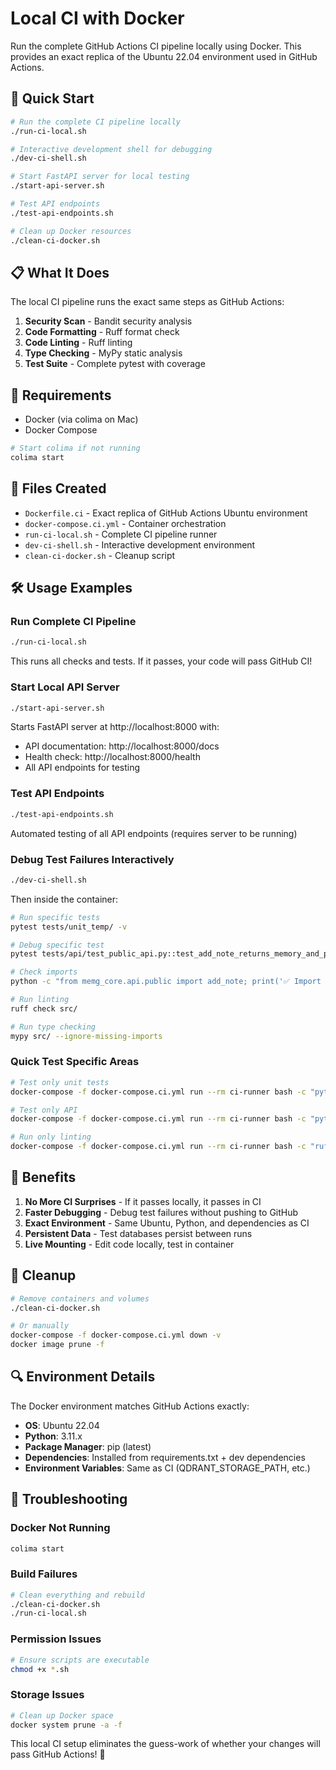 # Local CI with Docker

Run the complete GitHub Actions CI pipeline locally using Docker. This provides an exact replica of the Ubuntu 22.04 environment used in GitHub Actions.

## 🚀 Quick Start

```bash
# Run the complete CI pipeline locally
./run-ci-local.sh

# Interactive development shell for debugging
./dev-ci-shell.sh

# Start FastAPI server for local testing
./start-api-server.sh

# Test API endpoints
./test-api-endpoints.sh

# Clean up Docker resources
./clean-ci-docker.sh
```

## 📋 What It Does

The local CI pipeline runs the exact same steps as GitHub Actions:

1. **Security Scan** - Bandit security analysis
2. **Code Formatting** - Ruff format check
3. **Code Linting** - Ruff linting
4. **Type Checking** - MyPy static analysis
5. **Test Suite** - Complete pytest with coverage

## 🔧 Requirements

- Docker (via colima on Mac)
- Docker Compose

```bash
# Start colima if not running
colima start
```

## 📁 Files Created

- `Dockerfile.ci` - Exact replica of GitHub Actions Ubuntu environment
- `docker-compose.ci.yml` - Container orchestration
- `run-ci-local.sh` - Complete CI pipeline runner
- `dev-ci-shell.sh` - Interactive development environment
- `clean-ci-docker.sh` - Cleanup script

## 🛠️ Usage Examples

### Run Complete CI Pipeline
```bash
./run-ci-local.sh
```
This runs all checks and tests. If it passes, your code will pass GitHub CI!

### Start Local API Server
```bash
./start-api-server.sh
```
Starts FastAPI server at http://localhost:8000 with:
- API documentation: http://localhost:8000/docs
- Health check: http://localhost:8000/health
- All API endpoints for testing

### Test API Endpoints
```bash
./test-api-endpoints.sh
```
Automated testing of all API endpoints (requires server to be running)

### Debug Test Failures Interactively
```bash
./dev-ci-shell.sh
```
Then inside the container:
```bash
# Run specific tests
pytest tests/unit_temp/ -v

# Debug specific test
pytest tests/api/test_public_api.py::test_add_note_returns_memory_and_persists -vvs

# Check imports
python -c "from memg_core.api.public import add_note; print('✅ Import works')"

# Run linting
ruff check src/

# Run type checking
mypy src/ --ignore-missing-imports
```

### Quick Test Specific Areas
```bash
# Test only unit tests
docker-compose -f docker-compose.ci.yml run --rm ci-runner bash -c "pytest tests/unit_temp/ -v"

# Test only API
docker-compose -f docker-compose.ci.yml run --rm ci-runner bash -c "pytest tests/api/ -v"

# Run only linting
docker-compose -f docker-compose.ci.yml run --rm ci-runner bash -c "ruff check src/"
```

## 🎯 Benefits

1. **No More CI Surprises** - If it passes locally, it passes in CI
2. **Faster Debugging** - Debug test failures without pushing to GitHub
3. **Exact Environment** - Same Ubuntu, Python, and dependencies as CI
4. **Persistent Data** - Test databases persist between runs
5. **Live Mounting** - Edit code locally, test in container

## 🧹 Cleanup

```bash
# Remove containers and volumes
./clean-ci-docker.sh

# Or manually
docker-compose -f docker-compose.ci.yml down -v
docker image prune -f
```

## 🔍 Environment Details

The Docker environment matches GitHub Actions exactly:
- **OS**: Ubuntu 22.04
- **Python**: 3.11.x
- **Package Manager**: pip (latest)
- **Dependencies**: Installed from requirements.txt + dev dependencies
- **Environment Variables**: Same as CI (QDRANT_STORAGE_PATH, etc.)

## 🚨 Troubleshooting

### Docker Not Running
```bash
colima start
```

### Build Failures
```bash
# Clean everything and rebuild
./clean-ci-docker.sh
./run-ci-local.sh
```

### Permission Issues
```bash
# Ensure scripts are executable
chmod +x *.sh
```

### Storage Issues
```bash
# Clean up Docker space
docker system prune -a -f
```

This local CI setup eliminates the guess-work of whether your changes will pass GitHub Actions! 🎉
